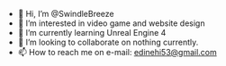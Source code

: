 - 👋 Hi, I’m @SwindleBreeze
- 👀 I’m interested in video game and website design
- 🌱 I’m currently learning Unreal Engine 4
- 💞️ I’m looking to collaborate on nothing currently.
- 📫 How to reach me on e-mail: edinehi53@gmail.com

<!---
SwindleBreeze/SwindleBreeze is a ✨ special ✨ repository because its `README.md` (this file) appears on your GitHub profile.
You can click the Preview link to take a look at your changes.
--->
